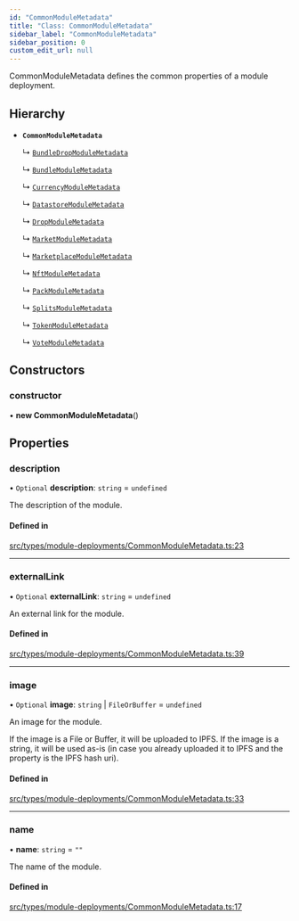 ```yaml
---
id: "CommonModuleMetadata"
title: "Class: CommonModuleMetadata"
sidebar_label: "CommonModuleMetadata"
sidebar_position: 0
custom_edit_url: null
---
```


CommonModuleMetadata defines the common properties of a module deployment.

## Hierarchy

- **`CommonModuleMetadata`**

  ↳ [`BundleDropModuleMetadata`](BundleDropModuleMetadata)

  ↳ [`BundleModuleMetadata`](BundleModuleMetadata)

  ↳ [`CurrencyModuleMetadata`](CurrencyModuleMetadata)

  ↳ [`DatastoreModuleMetadata`](DatastoreModuleMetadata)

  ↳ [`DropModuleMetadata`](DropModuleMetadata)

  ↳ [`MarketModuleMetadata`](MarketModuleMetadata)

  ↳ [`MarketplaceModuleMetadata`](MarketplaceModuleMetadata)

  ↳ [`NftModuleMetadata`](NftModuleMetadata)

  ↳ [`PackModuleMetadata`](PackModuleMetadata)

  ↳ [`SplitsModuleMetadata`](SplitsModuleMetadata)

  ↳ [`TokenModuleMetadata`](TokenModuleMetadata)

  ↳ [`VoteModuleMetadata`](VoteModuleMetadata)

## Constructors

### constructor

• **new CommonModuleMetadata**()

## Properties

### description

• `Optional` **description**: `string` = `undefined`

The description of the module.

#### Defined in

[src/types/module-deployments/CommonModuleMetadata.ts:23](https://github.com/PrasoonPratham/nftlabs-sdk-ts/blob/e7d1d7f/src/types/module-deployments/CommonModuleMetadata.ts#L23)

___

### externalLink

• `Optional` **externalLink**: `string` = `undefined`

An external link for the module.

#### Defined in

[src/types/module-deployments/CommonModuleMetadata.ts:39](https://github.com/PrasoonPratham/nftlabs-sdk-ts/blob/e7d1d7f/src/types/module-deployments/CommonModuleMetadata.ts#L39)

___

### image

• `Optional` **image**: `string` \| `FileOrBuffer` = `undefined`

An image for the module.

If the image is a File or Buffer, it will be uploaded to IPFS.
If the image is a string, it will be used as-is (in case you already uploaded it to IPFS
and the property is the IPFS hash uri).

#### Defined in

[src/types/module-deployments/CommonModuleMetadata.ts:33](https://github.com/PrasoonPratham/nftlabs-sdk-ts/blob/e7d1d7f/src/types/module-deployments/CommonModuleMetadata.ts#L33)

___

### name

• **name**: `string` = `""`

The name of the module.

#### Defined in

[src/types/module-deployments/CommonModuleMetadata.ts:17](https://github.com/PrasoonPratham/nftlabs-sdk-ts/blob/e7d1d7f/src/types/module-deployments/CommonModuleMetadata.ts#L17)
